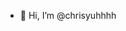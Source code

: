 - 👋 Hi, I’m @chrisyuhhhh

<!---
chrisyuhhhh/chrisyuhhhh is a ✨ special ✨ repository because its `README.md` (this file) appears on your GitHub profile.
You can click the Preview link to take a look at your changes.
--->
